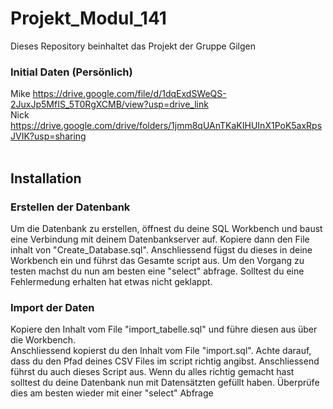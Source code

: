 # Projekt_Modul_141
Dieses Repository beinhaltet das Projekt der Gruppe Gilgen




### Initial Daten (Persönlich)
Mike https://drive.google.com/file/d/1dqExdSWeQS-2JuxJp5MfIS_5T0RgXCMB/view?usp=drive_link <br>
Nick https://drive.google.com/drive/folders/1jmm8qUAnTKaKIHUInX1PoK5axRpsJVIK?usp=sharing <br>
<br>


## Installation
### Erstellen der Datenbank
Um die Datenbank zu erstellen, öffnest du deine SQL Workbench und baust eine Verbindung mit deinem Datenbankserver auf. 
Kopiere dann den File inhalt von "Create_Database.sql". Anschliessend fügst du dieses in deine Workbench ein und führst das Gesamte script aus. 
Um den Vorgang zu testen machst du nun am besten eine "select" abfrage. Solltest du eine Fehlermedung erhalten hat etwas nicht geklappt.

### Import der Daten
Kopiere den Inhalt vom File "import_tabelle.sql" und führe diesen aus über die Workbench. <br>
Anschliessend kopierst du den Inhalt vom File "import.sql". Achte darauf, dass du den Pfad deines CSV Files im script richtig angibst.
Anschliessend führst du auch dieses Script aus. Wenn du alles richtig gemacht hast solltest du deine Datenbank nun mit Datensätzten gefüllt haben.
Überprüfe dies am besten wieder mit einer "select" Abfrage
